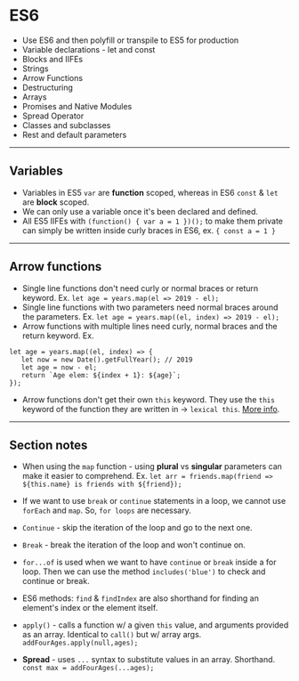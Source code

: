 # ES6

* Use ES6 and then polyfill or transpile to ES5 for production
* Variable declarations - let and const
* Blocks and IIFEs
* Strings
* Arrow Functions
* Destructuring
* Arrays
* Promises and Native Modules
* Spread Operator
* Classes and subclasses
* Rest and default parameters

-----

## Variables

* Variables in ES5 `var` are **function** scoped, whereas in ES6 `const` & `let` are **block** scoped.
* We can only use a variable once it's been declared and defined.
* All ES5 IIFEs with `(function() { var a = 1 })();` to make them private can simply be written inside curly braces in ES6, ex. `{ const a = 1 }`

-----

 ## Arrow functions

 * Single line functions don't need curly or normal braces or return keyword. Ex. `let age = years.map(el => 2019 - el);`
 * Single line functions with two parameters need normal braces around the parameters. Ex. `let age = years.map((el, index) => 2019 - el);`
 * Arrow functions with multiple lines need curly, normal braces and the return keyword. Ex.

 ```
let age = years.map((el, index) => {
    let now = new Date().getFullYear(); // 2019
    let age = now - el;
    return `Age elem: ${index + 1}: ${age}`;
});
 ```
* Arrow functions don't get their own `this` keyword. They use the `this` keyword of the function they are written in &rarr; `lexical this`. [More info](https://hackernoon.com/javascript-es6-arrow-functions-and-lexical-this-f2a3e2a5e8c4).

-----

## Section notes

* When using the `map` function - using **plural** vs **singular** parameters can make it easier to comprehend. Ex. `let arr = friends.map(friend => ${this.name} is friends with ${friend});`

* If we want to use `break` or `continue` statements in a loop, we cannot use `forEach` and `map`. So, `for loops` are necessary.
* `Continue` - skip the iteration of the loop and go to the next one.
* `Break` - break the iteration of the loop and won't continue on.
* `for...of` is used when we want to have `continue` or `break` inside a for loop. Then we can use the method `includes('blue')` to check and continue or break.
* ES6 methods: `find` & `findIndex` are also shorthand for finding an element's index or the element itself.
* `apply()` - calls a function w/ a given `this` value, and arguments provided as an array. Identical to `call()` but w/ array args. `addFourAges.apply(null,ages);`
* **Spread** - uses `...` syntax to substitute values in an array. Shorthand. `const max = addFourAges(...ages);`
